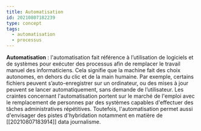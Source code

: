 ```yaml
---
title: Automatisation
id: 20210807182239
type: concept
tags:
  - automatisation
  - processus
---
```

           

**Automatisation** : l'automatisation fait référence à l’utilisation de logiciels et de systèmes pour exécuter des processus afin de remplacer le travail manuel des informaticiens. Cela signifie que la machine fait des choix autonomes, en dehors du clic et de la main humaine. Par exemple, certains fichiers peuvent s’auto-enregistrer sur un ordinateur, ou des mises à jour peuvent se lancer automatiquement, sans demande de l’utilisateur.
Les craintes concernant l'automatisation portent sur le marché de l'emploi avec le remplacement de personnes par des systèmes capables d'effectuer des tâches administratives répétitives.
Toutefois, l'automatisation permet aussi d'envisager des pistes d'hybridation notamment en matière de [[20210807183914]] data journalisme.



